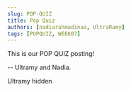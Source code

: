 ```yaml
---
slug: POP-QUIZ
title: Pop Quiz
authors: [nadiarahmadinaa, UltraRamy]
tags: [POPQUIZ, WEEK07]
---
```


This is our POP QUIZ posting!

-- Ultramy and Nadia.

<!--truncate-->

Ultramy hidden